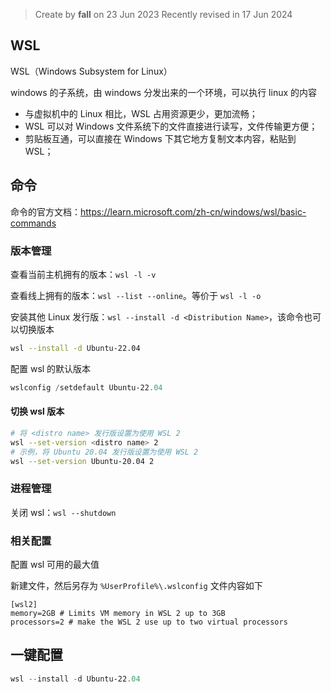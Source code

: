 > Create by **fall** on 23 Jun 2023
> Recently revised in 17 Jun 2024

## WSL

WSL（Windows Subsystem for Linux）

windows 的子系统，由 windows 分发出来的一个环境，可以执行 linux 的内容

- 与虚拟机中的 Linux 相比，WSL 占用资源更少，更加流畅；
- WSL 可以对 Windows 文件系统下的文件直接进行读写，文件传输更方便；
- 剪贴板互通，可以直接在 Windows 下其它地方复制文本内容，粘贴到 WSL；

## 命令

命令的官方文档：https://learn.microsoft.com/zh-cn/windows/wsl/basic-commands

### 版本管理

查看当前主机拥有的版本：`wsl -l -v`

查看线上拥有的版本：`wsl --list --online`。等价于 `wsl -l -o` 

安装其他 Linux 发行版：`wsl --install -d <Distribution Name>`，该命令也可以切换版本

```bash
wsl --install -d Ubuntu-22.04
```

配置 wsl 的默认版本

```powershell
wslconfig /setdefault Ubuntu-22.04
```

#### 切换 wsl 版本

```bash
# 将 <distro name> 发行版设置为使用 WSL 2
wsl --set-version <distro name> 2
# 示例，将 Ubuntu 20.04 发行版设置为使用 WSL 2
wsl --set-version Ubuntu-20.04 2
```

### 进程管理

关闭 wsl：`wsl --shutdown`

### 相关配置

配置 wsl 可用的最大值

新建文件，然后另存为 `%UserProfile%\.wslconfig` 文件内容如下

```
[wsl2]
memory=2GB # Limits VM memory in WSL 2 up to 3GB
processors=2 # make the WSL 2 use up to two virtual processors
```



## 一键配置

```powershell
wsl --install -d Ubuntu-22.04

```

